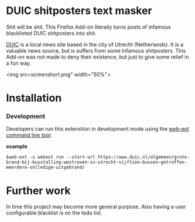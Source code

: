 # DUIC shitposters text masker
Shit will be shit. This Firefox Add-on literally turns posts of infamous blacklisted DUIC shitposters into shit.

[DUIC](https://www.duic.nl) is a local news site based in the city of Utrecht (Netherlands). It is a valuable news source, but is suffers from some infamous shitposters. This Add-on was not made to deny their existence, but just to give some relief in a fun way.

<img src=screenshort.png" width="50%">

# Installation


### Development

Developers can run this extenstion in development mode using the [web-ext command line tool](https://github.com/mozilla/web-ext).

**example**
```
$web-ext -s webext run --start-url https://www.duic.nl/algemeen/grote-brand-bij-busstalling-westraven-in-utrecht-vijftien-bussen-getroffen-meerdere-volledige-uitgebrand/
```

# Further work

In time this project may become more general purpose. Also having a user configurable blacklist is on the todo list.
